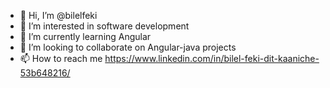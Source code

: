- 👋 Hi, I’m @bilelfeki
- 👀 I’m interested in software development
- 🌱 I’m currently learning Angular 
- 💞️ I’m looking to collaborate on Angular-java projects 
- 📫 How to reach me https://www.linkedin.com/in/bilel-feki-dit-kaaniche-53b648216/

<!---
bilelfeki/bilelfeki is a ✨ special ✨ repository because its `README.md` (this file) appears on your GitHub profile.
You can click the Preview link to take a look at your changes.
--->

